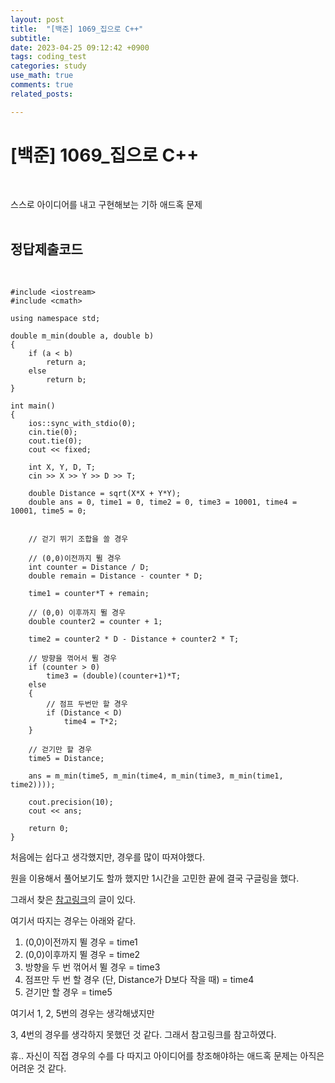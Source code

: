 ```yaml
---
layout: post
title:  "[백준] 1069_집으로 C++"
subtitle:   
date: 2023-04-25 09:12:42 +0900
tags: coding_test
categories: study
use_math: true
comments: true
related_posts:

---
```


# [백준] 1069_집으로 C++<br/>
<br/>

스스로 아이디어를 내고 구현해보는 기하 애드혹 문제<br/>
<br/>

## 정답제출코드<br>
<br/>

```
#include <iostream>
#include <cmath>

using namespace std;

double m_min(double a, double b)
{
    if (a < b)
        return a;
    else
        return b;
}

int main()
{
    ios::sync_with_stdio(0);
    cin.tie(0);
    cout.tie(0);
    cout << fixed;

    int X, Y, D, T;
    cin >> X >> Y >> D >> T;

    double Distance = sqrt(X*X + Y*Y);
    double ans = 0, time1 = 0, time2 = 0, time3 = 10001, time4 = 10001, time5 = 0;

    
    // 걷기 뛰기 조합을 쓸 경우

    // (0,0)이전까지 뛸 경우
    int counter = Distance / D;
    double remain = Distance - counter * D;

    time1 = counter*T + remain;

    // (0,0) 이후까지 뛸 경우
    double counter2 = counter + 1;

    time2 = counter2 * D - Distance + counter2 * T;

    // 방향을 꺾어서 뛸 경우
    if (counter > 0)
        time3 = (double)(counter+1)*T;
    else
    {
        // 점프 두번만 할 경우
        if (Distance < D)
            time4 = T*2;
    }

    // 걷기만 할 경우
    time5 = Distance;

    ans = m_min(time5, m_min(time4, m_min(time3, m_min(time1, time2))));

    cout.precision(10);
    cout << ans;

    return 0; 
}
```

처음에는 쉽다고 생각했지만, 경우를 많이 따져야했다.<br/>

원을 이용해서 풀어보기도 할까 했지만 1시간을 고민한 끝에 결국 구글링을 했다.<br/>

그래서 찾은 [참고링크](https://mangu.tistory.com/15)의 글이 있다.<br/>

여기서 따지는 경우는 아래와 같다.<br/>

1. (0,0)이전까지 뛸 경우 = time1
2. (0,0)이후까지 뛸 경우 = time2
3. 방향을 두 번 꺾어서 뛸 경우 = time3
4. 점프만 두 번 할 경우 (단, Distance가 D보다 작을 때) = time4
5. 걷기만 할 경우 = time5

여기서 1, 2, 5번의 경우는 생각해냈지만<br/>

3, 4번의 경우를 생각하지 못했던 것 같다. 그래서 참고링크를 참고하였다.<br/>

휴.. 자신이 직접 경우의 수를 다 따지고 아이디어를 창조해야하는 애드혹 문제는 아직은 어려운 것 같다.<br/>